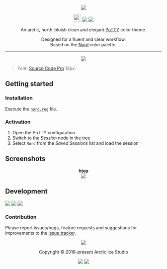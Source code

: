<p align="center"><img src="https://cdn.rawgit.com/arcticicestudio/nord-putty/develop/src/assets/nord-putty-banner.svg"/></p>

<p align="center"><img src="https://assets-cdn.github.com/favicon.ico" width=24 height=24/> <a href="https://github.com/arcticicestudio/nord-putty/releases/latest"><img src="https://img.shields.io/github/release/arcticicestudio/nord-putty.svg?style=flat-square"/></a> <a href="https://github.com/arcticicestudio/nord/releases/tag/v0.2.0"><img src="https://img.shields.io/badge/Nord-v0.2.0-88C0D0.svg?style=flat-square"/></a></p>

<p align="center">An arctic, north-bluish clean and elegant <a href="http://www.chiark.greenend.org.uk/~sgtatham/putty">PuTTY</a> color theme.</p>

<p align="center">Designed for a fluent and clear workflow.<br>
Based on the <a href="https://github.com/arcticicestudio/nord">Nord</a> color palette.</p>

---

<p align="center"><img src="https://raw.githubusercontent.com/arcticicestudio/nord-putty/develop/src/assets/scrot-colortest.png"/><blockquote>Font: <a href="https://adobe-fonts.github.io/source-code-pro">Source Code Pro</a> 12px.</blockquote></p>

## Getting started
### Installation
Execute the [`nord.reg`](https://github.com/arcticicestudio/nord-putty/blob/develop/src/nord.reg) file.

### Activation
  1. Open the PuTTY configuration
  2. Switch to the *Session* node in the tree
  3. Select `Nord` from the *Saved Sessions* list and load the session

## Screenshots
<p align="center"><strong>htop</strong><br><img src="https://raw.githubusercontent.com/arcticicestudio/nord-putty/develop/src/assets/scrot-htop.png"/></p>

## Development
[![](https://img.shields.io/badge/Changelog-0.1.0-81A1C1.svg?style=flat-square)](https://github.com/arcticicestudio/nord-putty/blob/v0.1.0/CHANGELOG.md) [![](https://img.shields.io/badge/Workflow-gitflow--branching--model-81A1C1.svg?style=flat-square)](http://nvie.com/posts/a-successful-git-branching-model) [![](https://img.shields.io/badge/Versioning-ArcVer_0.8.0-81A1C1.svg?style=flat-square)](https://github.com/arcticicestudio/arcver)

### Contribution
Please report issues/bugs, feature requests and suggestions for improvements to the [issue tracker](https://github.com/arcticicestudio/nord-putty/issues).

<p align="center"><img src="https://cdn.rawgit.com/arcticicestudio/nord/develop/src/assets/banner-footer-mountains.svg" /></p>

<p align="center">Copyright &copy; 2016-present Arctic Ice Studio</p>

<p align="center"><a href="https://github.com/arcticicestudio/nord-putty/blob/develop/LICENSE.md"><img src="https://img.shields.io/badge/License-MIT-5E81AC.svg?style=flat-square"/></a> <a href="https://creativecommons.org/licenses/by-sa/4.0"><img src="https://img.shields.io/badge/License-CC_BY--SA_4.0-5E81AC.svg?style=flat-square"/></a></p>
